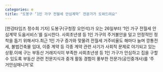 ```yaml
---
categories: e
title: "도봉구 ‘1인 가구 전월세 안심계약’ 전문가가 도와드려요"
---
```

[한강타임즈 정수희 기자] 도봉구(구청장 오언석)가 오는 26일부터 ‘1인 가구 전월세 안심계약 도움서비스’를 실시한다. 사회초년생 등 1인 가구의 주거불안을 덜고 안정적인 정착을 돕기 위해서다.최근 1인 가구 증가와 맞물려 전월세 거주비율도 해마다 늘며 깡통전세, 불법건축물 임대, 이중 계약 등 각종 계약 관련 사기가 사회적 문제로 야기되고 있는 상황.이에 구는 부동산 거래지식이 부족한 사회초년생 등 1인 가구가 안심하고 집을 구할 수 있도록 부동산 관련 전문지식과 중개 활동 경험이 풍부한 전문가(공인중개사)를 ‘주거안심매니저’로